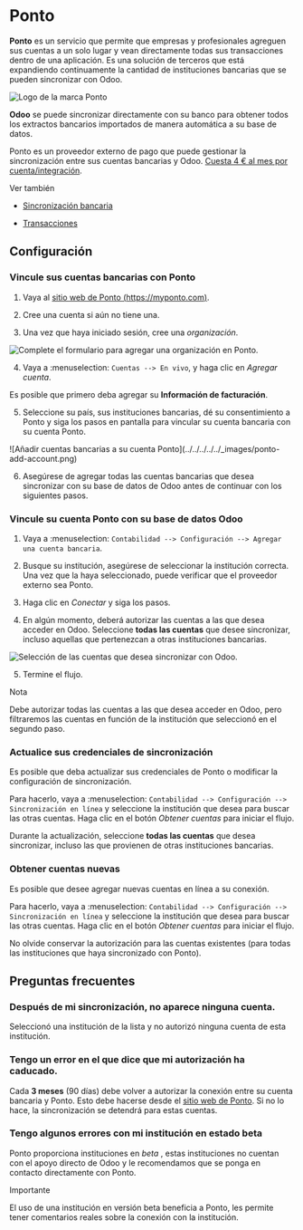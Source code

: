 # Ponto

**Ponto** es un servicio que permite que empresas y profesionales agreguen sus
cuentas a un solo lugar y vean directamente todas sus transacciones dentro de
una aplicación. Es una solución de terceros que está expandiendo continuamente
la cantidad de instituciones bancarias que se pueden sincronizar con Odoo.

![Logo de la marca Ponto](../../../../../_images/ponto-logo.png)

**Odoo** se puede sincronizar directamente con su banco para obtener todos los
extractos bancarios importados de manera automática a su base de datos.

Ponto es un proveedor externo de pago que puede gestionar la sincronización
entre sus cuentas bancarias y Odoo. [Cuesta 4 € al mes por
cuenta/integración](https://myponto.com/en#pricing).

Ver también

  * [Sincronización bancaria](../bank_synchronization.html)

  * [Transacciones](../transactions.html)

## Configuración

### Vincule sus cuentas bancarias con Ponto

  1. Vaya al [sitio web de Ponto (https://myponto.com)](https://myponto.com).

  2. Cree una cuenta si aún no tiene una.

  3. Una vez que haya iniciado sesión, cree una _organización_.

![Complete el formulario para agregar una organización en
Ponto.](../../../../../_images/ponto-organization.png)

  4. Vaya a :menuselection: `Cuentas --> En vivo`, y haga clic en _Agregar cuenta_.

Es posible que primero deba agregar su **Información de facturación**.

  5. Seleccione su país, sus instituciones bancarias, dé su consentimiento a Ponto y siga los pasos en pantalla para vincular su cuenta bancaria con su cuenta Ponto.

![Añadir cuentas bancarias a su cuenta Ponto](../../../../../_images/ponto-
add-account.png)

  6. Asegúrese de agregar todas las cuentas bancarias que desea sincronizar con su base de datos de Odoo antes de continuar con los siguientes pasos.

### Vincule su cuenta Ponto con su base de datos Odoo

  1. Vaya a :menuselection: `Contabilidad --> Configuración --> Agregar una cuenta bancaria`.

  2. Busque su institución, asegúrese de seleccionar la institución correcta. Una vez que la haya seleccionado, puede verificar que el proveedor externo sea Ponto.

  3. Haga clic en _Conectar_ y siga los pasos.

  4. En algún momento, deberá autorizar las cuentas a las que desea acceder en Odoo. Seleccione **todas las cuentas** que desee sincronizar, incluso aquellas que pertenezcan a otras instituciones bancarias.

![Selección de las cuentas que desea sincronizar con
Odoo.](../../../../../_images/ponto-select-accounts.png)

  5. Termine el flujo.

Nota

Debe autorizar todas las cuentas a las que desea acceder en Odoo, pero
filtraremos las cuentas en función de la institución que seleccionó en el
segundo paso.

### Actualice sus credenciales de sincronización

Es posible que deba actualizar sus credenciales de Ponto o modificar la
configuración de sincronización.

Para hacerlo, vaya a :menuselection: `Contabilidad --> Configuración -->
Sincronización en línea` y seleccione la institución que desea para buscar las
otras cuentas. Haga clic en el botón _Obtener cuentas_ para iniciar el flujo.

Durante la actualización, seleccione **todas las cuentas** que desea
sincronizar, incluso las que provienen de otras instituciones bancarias.

### Obtener cuentas nuevas

Es posible que desee agregar nuevas cuentas en línea a su conexión.

Para hacerlo, vaya a :menuselection: `Contabilidad --> Configuración -->
Sincronización en línea` y seleccione la institución que desea para buscar las
otras cuentas. Haga clic en el botón _Obtener cuentas_ para iniciar el flujo.

No olvide conservar la autorización para las cuentas existentes (para todas
las instituciones que haya sincronizado con Ponto).

## Preguntas frecuentes

### Después de mi sincronización, no aparece ninguna cuenta.

Seleccionó una institución de la lista y no autorizó ninguna cuenta de esta
institución.

### Tengo un error en el que dice que mi autorización ha caducado.

Cada **3 meses** (90 días) debe volver a autorizar la conexión entre su cuenta
bancaria y Ponto. Esto debe hacerse desde el [sitio web de
Ponto](https://myponto.com). Si no lo hace, la sincronización se detendrá para
estas cuentas.

### Tengo algunos errores con mi institución en estado beta

Ponto proporciona instituciones en _beta_ , estas instituciones no cuentan con
el apoyo directo de Odoo y le recomendamos que se ponga en contacto
directamente con Ponto.

Importante

El uso de una institución en versión beta beneficia a Ponto, les permite tener
comentarios reales sobre la conexión con la institución.

